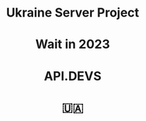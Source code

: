 <h1 align="center">Ukraine Server Project</h1>
<h1 align="center">Wait in 2023</h1>
<h1 align="center">API.DEVS</h1>
<h1 align="center">🇺🇦</h1>